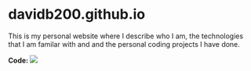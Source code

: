 # davidb200.github.io
<p>This is my personal website where I describe who I am, the technologies that I am familar with and and the personal coding projects I have done. </p>
<b>Code: <img src="https://www.bestpractices.dev/projects/8462/badge"></b>
